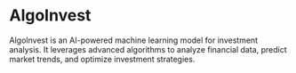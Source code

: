 # AlgoInvest
AlgoInvest is an AI-powered machine learning model for investment analysis. It leverages advanced algorithms to analyze financial data, predict market trends, and optimize investment strategies.
